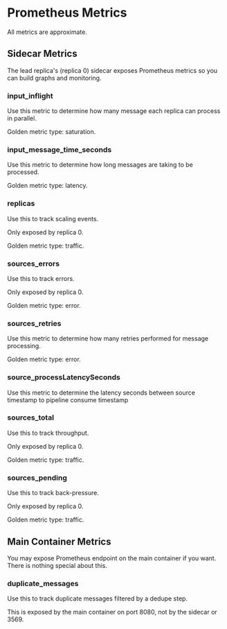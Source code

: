 # Prometheus Metrics

All metrics are approximate.

## Sidecar Metrics

The lead replica's (replica 0) sidecar exposes Prometheus metrics so you can build graphs and monitoring.

### input_inflight

Use this metric to determine how many message each replica can process in parallel.

Golden metric type: saturation.

### input_message_time_seconds

Use this metric to determine how long messages are taking to be processed.

Golden metric type: latency.

### replicas

Use this to track scaling events.

Only exposed by replica 0.

Golden metric type: traffic.

### sources_errors

Use this to track errors.

Only exposed by replica 0.

Golden metric type: error.

### sources_retries

Use this metric to determine how many retries performed for message processing.

Golden metric type: error.

### source_processLatencySeconds

Use this metric to determine the latency seconds between source timestamp to pipeline consume timestamp

### sources_total

Use this to track throughput.

Only exposed by replica 0.

Golden metric type: traffic.

### sources_pending

Use this to track back-pressure.

Only exposed by replica 0.

Golden metric type: traffic.

## Main Container Metrics

You may expose Prometheus endpoint on the main container if you want. There is nothing special about this.

### duplicate_messages

Use this to track duplicate messages filtered by a dedupe step.

This is exposed by the main container on port 8080, not by the sidecar or 3569.


